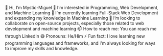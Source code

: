 👋 Hi, I’m Mystic-Miguel
👀 I’m interested in Programming, Web Development, and Machine Learning
🌱 I’m currently learning Full-Stack Web Development and expanding my knowledge in Machine Learning
💞️ I’m looking to collaborate on open-source projects, especially those related to web development and machine learning
📫 How to reach me: You can reach me through LinkedIn
😄 Pronouns: He/Him
⚡ Fun fact: I love learning new programming languages and frameworks, and I'm always looking for ways to improve my skills and knowledge.

